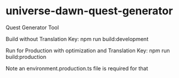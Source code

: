# universe-dawn-quest-generator
Quest Generator Tool

Build without Translation Key:
npm run build:development

Run for Production with optimization and Translation Key:
npm run build:production

Note an environment.production.ts file is required for that
